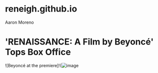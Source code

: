 # reneigh.github.io
Aaron Moreno
# 'RENAISSANCE: A Film by Beyoncé' Tops Box Office
![Beyoncé at the premiere]!(![image](https://github.com/reneigh/reneigh.github.io/assets/152232529/085d248f-e783-49b7-95ae-20d2d78eddf6)



